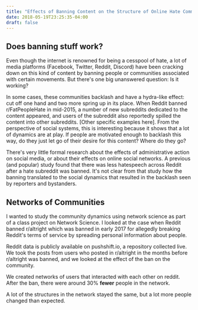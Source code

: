 ```yaml
---
title: "Effects of Banning Content on the Structure of Online Hate Communities"
date: 2018-05-19T23:25:35-04:00
draft: false
---
```


## Does banning stuff work?

Even though the internet is renowned for being a cesspool of hate, a lot of media platforms (Facebook, Twitter, Reddit, Discord) have been cracking down on this kind of content by banning people or communities associated with certain movements. But there's one big unanswered question: Is it working?

In some cases, these communities backlash and have a hydra-like effect: cut off one hand and two more spring up in its place. When Reddit banned r/FatPeopleHate in mid-2015, a number of new subreddits dedicated to the content appeared, and users of the subreddit also reportedly spilled the content into other subreddits. [Other specific examples here]. From the perspective of social systems, this is interesting because it shows that a lot of dynamics are at play. If people are motivated enough to backlash this way, do they just let go of their desire for this content? Where do they go? 

There's very little formal research about the effects of administrative action on social media, or about their effects on online social networks. A previous (and popular) study found that there was less hatespeech across Reddit after a hate subreddit was banned. It's not clear from that study how the banning translated to the social dynamics that resulted in the backlash seen by reporters and bystanders. 

## Networks of Communities

I wanted to study the community dynamics using network science as part of a class project on Network Science. I looked at the case when Reddit banned r/altright which was banned in early 2017 for allegedly breaking Reddit's terms of service by spreading personal information about people. 

Reddit data is publicly available on pushshift.io, a repository collected live. We took the posts from users who posted in r/altright in the months before r/altright was banned, and we looked at the effect of the ban on the community. 

We created networks of users that interacted with each other on reddit. After the ban, there were around 30% <strong>fewer</strong> people in the network.

A lot of the structures in the network stayed the same, but a lot more people changed than expected. 